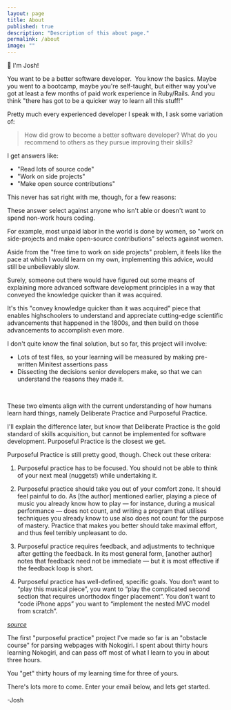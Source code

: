 ```yaml
---
layout: page
title: About
published: true
description: "Description of this about page."
permalink: /about
image: ""
---
```



👋 I'm Josh! 

You want to be a better software developer.
​
You know the basics.
​
Maybe you went to a bootcamp, maybe you're self-taught, but either way you've got at least a few months of paid work experience in Ruby/Rails.
​​
And you think "there has got to be a quicker way to learn all this stuff!"

Pretty much every experienced developer I speak with, I ask some variation of:

> How did grow to become a better software developer? What do you recommend to others as they pursue improving their skills?

I get answers like:

- "Read lots of source code"
- "Work on side projects"
- "Make open source contributions"

This never has sat right with me, though, for a few reasons:

These answer select against anyone who isn't able or doesn't want to spend non-work hours coding.

For example, most unpaid labor in the world is done by women, so "work on side-projects and make open-source contributions" selects against women.

Aside from the "free time to work on side projects" problem, it feels like the pace at which I would learn on my own, implementing this advice, would still be unbelievably slow.

Surely, someone out there would have figured out some means of explaining more advanced software development principles in a way that conveyed the knowledge quicker than it was acquired.

It's this "convey knowledge quicker than it was acquired" piece that enables highschoolers to understand and appreciate cutting-edge scientific advancements that happened in the 1800s, and then build on those advancements to accomplish even more.

I don't quite know the final solution, but so far, this project will involve:

- Lots of test files, so your learning will be measured by making pre-written Minitest assertions pass
- Dissecting the decisions senior developers make, so that we can understand the reasons they made it.

​

These two elments align with the current understanding of how humans learn hard things, namely Deliberate Practice and Purposeful Practice.

I'll explain the difference later, but know that Deliberate Practice is the gold standard of skills acquisition, but cannot be implemented for software development. Purposeful Practice is the closest we get.

Purposeful Practice is still pretty good, though. Check out these critera:

1. Purposeful practice has to be focused. You should not be able to think of your next meal (nuggets!) while undertaking it.

2. Purposeful practice should take you out of your comfort zone. It should feel painful to do. As [the author] mentioned earlier, playing a piece of music you already know how to play — for instance, during a musical performance — does not count, and writing a program that utilises techniques you already know to use also does not count for the purpose of mastery. Practice that makes you better should take maximal effort, and thus feel terribly unpleasant to do.

3. Purposeful practice requires feedback, and adjustments to technique after getting the feedback. In its most general form, [another author] notes that feedback need not be immediate — but it is most effective if the feedback loop is short.

4. Purposeful practice has well-defined, specific goals. You don’t want to “play this musical piece”, you want to “play the complicated second section that requires unorthodox finger placement”. You don’t want to “code iPhone apps” you want to “implement the nested MVC model from scratch”.

_[​source​](https://commoncog.com/blog/the-problems-with-deliberate-practice/)_

The first "purposeful practice" project I've made so far is an "obstacle course" for parsing webpages with Nokogiri. I spent about thirty hours learning Nokogiri, and can pass off most of what I learn to you in about three hours.

You "get" thirty hours of my learning time for three of yours.

There's lots more to come. Enter your email below, and lets get started.

-Josh